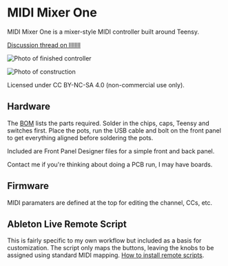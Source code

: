 # MIDI Mixer One
MIDI Mixer One is a mixer-style MIDI controller built around Teensy.

[Discussion thread on llllllll](https://llllllll.co/)

![Photo of finished controller](https://github.com/markwheeler/midi-mixer-one/blob/main/images/midi-mixer-one-01.jpg)

![Photo of construction](https://github.com/markwheeler/midi-mixer-one/blob/main/images/midi-mixer-one-02.jpg)

Licensed under CC BY-NC-SA 4.0 (non-commercial use only).

## Hardware
The [BOM](https://github.com/markwheeler/midi-mixer-one/blob/main/bom.csv) lists the parts required. Solder in the chips, caps, Teensy and switches first. Place the pots, run the USB cable and bolt on the front panel to get everything aligned before soldering the pots.

Included are Front Panel Designer files for a simple front and back panel.

Contact me if you're thinking about doing a PCB run, I may have boards.

## Firmware
MIDI paramaters are defined at the top for editing the channel, CCs, etc.

## Ableton Live Remote Script
This is fairly specific to my own workflow but included as a basis for customization. The script only maps the buttons, leaving the knobs to be assigned using standard MIDI mapping. [How to install remote scripts](https://help.ableton.com/hc/en-us/articles/209072009-Installing-third-party-remote-scripts).
